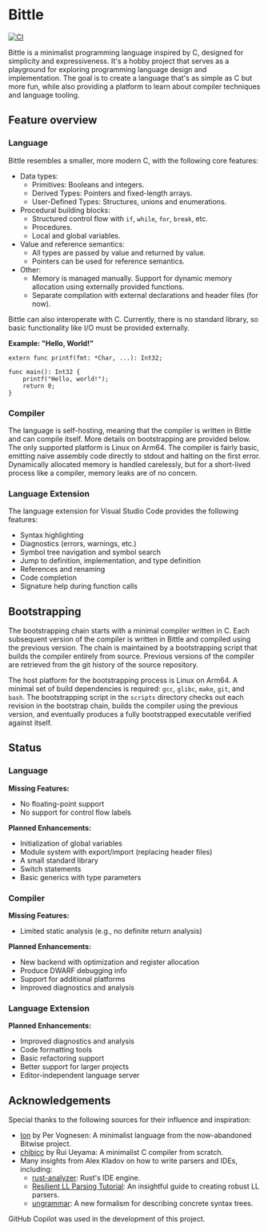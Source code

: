 # Bittle

[![CI](https://github.com/hchmr/bittle/actions/workflows/ci.yml/badge.svg)](https://github.com/hchmr/bittle/actions/workflows/ci.yml)

Bittle is a minimalist programming language inspired by C, designed for simplicity and expressiveness. It's a hobby project that serves as a playground for exploring programming language design and implementation. The goal is to create a language that's as simple as C but more fun, while also providing a platform to learn about compiler techniques and language tooling.

## Feature overview

### Language

Bittle resembles a smaller, more modern C, with the following core features:

- Data types:
    - Primitives: Booleans and integers.
    - Derived Types: Pointers and fixed-length arrays.
    - User-Defined Types: Structures, unions and enumerations.
- Procedural building blocks:
    - Structured control flow with `if`, `while`, `for`, `break`, etc.
    - Procedures.
    - Local and global variables.
- Value and reference semantics:
    - All types are passed by value and returned by value.
    - Pointers can be used for reference semantics.
- Other:
    - Memory is managed manually. Support for dynamic memory allocation using externally provided functions.
    - Separate compilation with external declarations and header files (for now).

Bittle can also interoperate with C. Currently, there is no standard library, so basic functionality like I/O must be provided externally.

**Example: "Hello, World!"**

```
extern func printf(fmt: *Char, ...): Int32;

func main(): Int32 {
    printf("Hello, world!");
    return 0;
}
```

### Compiler

The language is self-hosting, meaning that the compiler is written in Bittle and can compile itself. More details on bootstrapping are provided below. The only supported platform is Linux on Arm64. The compiler is fairly basic, emitting naive assembly code directly to stdout and halting on the first error. Dynamically allocated memory is handled carelessly, but for a short-lived process like a compiler, memory leaks are of no concern.

### Language Extension

The language extension for Visual Studio Code provides the following features:

- Syntax highlighting
- Diagnostics (errors, warnings, etc.)
- Symbol tree navigation and symbol search
- Jump to definition, implementation, and type definition
- References and renaming
- Code completion
- Signature help during function calls

## Bootstrapping

The bootstrapping chain starts with a minimal compiler written in C. Each subsequent version of the compiler is written in Bittle and compiled using the previous version. The chain is maintained by a bootstrapping script that builds the compiler entirely from source. Previous versions of the compiler are retrieved from the git history of the source repository.

The host platform for the bootstrapping process is Linux on Arm64. A minimal set of build dependencies is required: `gcc`, `glibc`, `make`, `git`, and `bash`. The bootstrapping script in the `scripts` directory checks out each revision in the bootstrap chain, builds the compiler using the previous version, and eventually produces a fully bootstrapped executable verified against itself.

## Status

### Language

**Missing Features:**

- No floating-point support
- No support for control flow labels

**Planned Enhancements:**

- Initialization of global variables
- Module system with export/import (replacing header files)
- A small standard library
- Switch statements
- Basic generics with type parameters

### Compiler

**Missing Features:**

- Limited static analysis (e.g., no definite return analysis)

**Planned Enhancements:**

- New backend with optimization and register allocation
- Produce DWARF debugging info
- Support for additional platforms
- Improved diagnostics and analysis

### Language Extension

**Planned Enhancements:**

- Improved diagnostics and analysis
- Code formatting tools
- Basic refactoring support
- Better support for larger projects
- Editor-independent language server

## Acknowledgements

Special thanks to the following sources for their influence and inspiration:

- [Ion](https://github.com/pervognsen/bitwise/blob/master/noir/noir/noir.ion) by Per Vognesen: A minimalist language from the now-abandoned Bitwise project.
- [chibicc](https://github.com/rui314/chibicc) by Rui Ueyama: A minimalist C compiler from scratch.
- Many insights from Alex Kladov on how to write parsers and IDEs, including:
    - [rust-analyzer](https://rust-analyzer.github.io/): Rust's IDE engine.
    - [Resilient LL Parsing Tutorial](https://matklad.github.io/2023/05/21/resilient-ll-parsing-tutorial.html): An insightful guide to creating robust LL parsers.
    - [ungrammar](https://rust-analyzer.github.io/blog/2020/10/24/introducing-ungrammar.html): A new formalism for describing concrete syntax trees.

GitHub Copilot was used in the development of this project.
